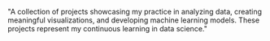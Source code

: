 "A collection of projects showcasing my practice in analyzing data, creating meaningful visualizations, and developing machine learning models. These projects represent my continuous learning in data science."
